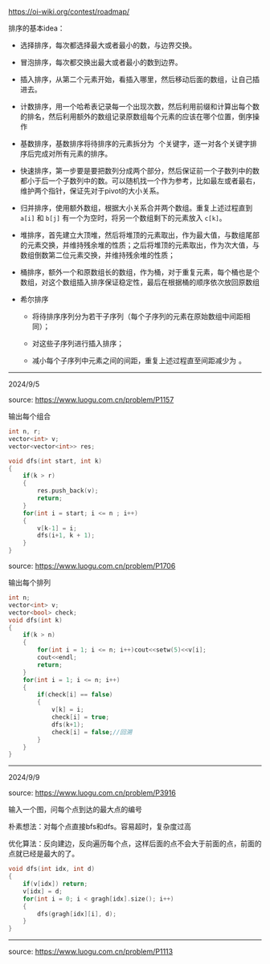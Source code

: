 https://oi-wiki.org/contest/roadmap/

排序的基本idea：

- 选择排序，每次都选择最大或者最小的数，与边界交换。

- 冒泡排序，每次都交换出最大或者最小的数到边界。

- 插入排序，从第二个元素开始，看插入哪里，然后移动后面的数组，让自己插进去。

- 计数排序，用一个哈希表记录每一个出现次数，然后利用前缀和计算出每个数的排名，然后利用额外的数组记录原数组每个元素的应该在哪个位置，倒序操作

- 基数排序，基数排序将待排序的元素拆分为 ![k](data:image/gif;base64,R0lGODlhAQABAIAAAAAAAP///yH5BAEAAAAALAAAAAABAAEAAAIBRAA7) 个关键字，逐一对各个关键字排序后完成对所有元素的排序。

- 快速排序，第一步要是要把数列分成两个部分，然后保证前一个子数列中的数都小于后一个子数列中的数。可以随机找一个作为参考，比如最左或者最右，维护两个指针，保证先对于pivot的大小关系。

- 归并排序，使用额外数组，根据大小关系合并两个数组。重复上述过程直到 `a[i]` 和 `b[j]` 有一个为空时，将另一个数组剩下的元素放入 `c[k]`。

- 堆排序，首先建立大顶堆，然后将堆顶的元素取出，作为最大值，与数组尾部的元素交换，并维持残余堆的性质；之后将堆顶的元素取出，作为次大值，与数组倒数第二位元素交换，并维持残余堆的性质；

- 桶排序，额外一个和原数组长的数组，作为桶，对于重复元素，每个桶也是个数组，对这个数组插入排序保证稳定性，最后在根据桶的顺序依次放回原数组

- 希尔排序

  - 将待排序序列分为若干子序列（每个子序列的元素在原始数组中间距相同）；

  - 对这些子序列进行插入排序；

  - 减小每个子序列中元素之间的间距，重复上述过程直至间距减少为 ![1](data:image/gif;base64,R0lGODlhAQABAIAAAAAAAP///yH5BAEAAAAALAAAAAABAAEAAAIBRAA7)。





---

2024/9/5

source: https://www.luogu.com.cn/problem/P1157

输出每个组合

```c++
int n, r;
vector<int> v;
vector<vector<int>> res;

void dfs(int start, int k)
{
    if(k > r)
    {
        res.push_back(v);
        return;
    }
    for(int i = start; i <= n ; i++)
    {
        v[k-1] = i;
        dfs(i+1, k + 1);
    }
}
```




source: https://www.luogu.com.cn/problem/P1706

输出每个排列

```c++
int n;
vector<int> v;
vector<bool> check;
void dfs(int k)
{
    if(k > n)
    {
        for(int i = 1; i <= n; i++)cout<<setw(5)<<v[i];
        cout<<endl;
        return;
    }
    for(int i = 1; i <= n; i++)
    {
        if(check[i] == false)
        {
            v[k] = i;
            check[i] = true;
            dfs(k+1);
            check[i] = false;//回溯
        }
    }
}
```



---

2024/9/9

source: https://www.luogu.com.cn/problem/P3916

输入一个图，问每个点到达的最大点的编号

朴素想法：对每个点直接bfs和dfs。容易超时，复杂度过高

优化算法：反向建边，反向遍历每个点，这样后面的点不会大于前面的点，前面的点就已经是最大的了。

```c++
void dfs(int idx, int d)
{
    if(v[idx]) return;
    v[idx] = d;
    for(int i = 0; i < gragh[idx].size(); i++)
    {
        dfs(gragh[idx][i], d);
    }
}
```



---



source: https://www.luogu.com.cn/problem/P1113
